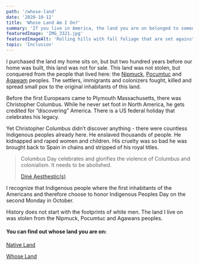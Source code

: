 ```yaml
---
path: '/whose-land'
date: '2020-10-12'
title: 'Whose Land Am I On?'
summary: 'If you live in America, the land you are on belonged to someone else first. How you can find out whose land you are on.'
featuredImage: 'IMG_3321.jpg'
featuredImageAlt: 'Rolling hills with fall foliage that are set against a blue sky.'
topic: 'Inclusion'
---
```


I purchased the land my home sits on, but but two hundred years before our home was built, this land was not for sale. This land was not stolen, but conquered from the people that lived here: the [Nipmuck](https://en.wikipedia.org/wiki/Nipmuc), [Pocumtuc](https://en.wikipedia.org/wiki/Pocomtuc) and [Agawam](https://en.wikipedia.org/wiki/Agawam_people) peoples. The settlers, immigrants and colonizers fought, killed and spread small pox to the original inhabitants of this land.

Before the first Europeans came to Plymouth Massachusetts, there was Christopher Columbus. While he never set foot in North America, he gets credited for “discovering” America. There is a US federal holiday that celebrates his legacy.

Yet Christopher Columbus didn’t discover anything - there were countless Indigenous peoples already here. He enslaved thousands of people. He kidnapped and raped women and children. His cruelty was so bad he was brought back to Spain in chains and stripped of his royal titles.

> Columbus Day celebrates and glorifies the violence of Columbus and colonialism. It needs to be abolished.
>
> [Diné Aesthestic(s)](https://www.instagram.com/dineaesthetics/)

I recognize that Indigenous people where the first inhabitants of the Americans and therefore choose to honor Indigenous Peoples Day on the second Monday in October.

History does not start with the footprints of white men. The land I live on was stolen from the Nipmuck, Pocumtuc and Agawans peoples.

#### You can find out whose land you are on:

[Native Land](https://native-land.ca)

[Whose Land](https://www.whose.land/en/)
